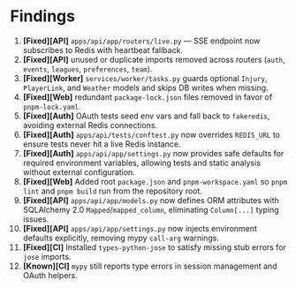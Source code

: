 # Findings

1. **[Fixed][API]** `apps/api/app/routers/live.py` — SSE endpoint now subscribes to Redis with heartbeat fallback.
2. **[Fixed][API]** unused or duplicate imports removed across routers (`auth`, `events`, `leagues`, `preferences`, `team`).
3. **[Fixed][Worker]** `services/worker/tasks.py` guards optional `Injury`, `PlayerLink`, and `Weather` models and skips DB writes when missing.
4. **[Fixed][Web]** redundant `package-lock.json` files removed in favor of `pnpm-lock.yaml`.
5. **[Fixed][Auth]** OAuth tests seed env vars and fall back to `fakeredis`, avoiding external Redis connections.
6. **[Fixed][Auth]** `apps/api/tests/conftest.py` now overrides `REDIS_URL` to ensure tests never hit a live Redis instance.
7. **[Fixed][Auth]** `apps/api/app/settings.py` now provides safe defaults for required environment variables, allowing tests and static analysis without external configuration.
8. **[Fixed][Web]** Added root `package.json` and `pnpm-workspace.yaml` so `pnpm lint` and `pnpm build` run from the repository root.
9. **[Fixed][API]** `apps/api/app/models.py` now defines ORM attributes with SQLAlchemy 2.0 `Mapped`/`mapped_column`, eliminating `Column[...]` typing issues.
10. **[Fixed][API]** `apps/api/app/settings.py` now injects environment defaults explicitly, removing mypy `call-arg` warnings.
11. **[Fixed][CI]** Installed `types-python-jose` to satisfy missing stub errors for `jose` imports.
12. **[Known][CI]** `mypy` still reports type errors in session management and OAuth helpers.
